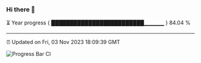 ### Hi there 👋

⏳ Year progress { █████████████████████████▁▁▁▁▁ } 84.04 %

---

⏰ Updated on Fri, 03 Nov 2023 18:09:39 GMT

![Progress Bar CI](https://github.com/Shyam-Makwana/GitHub-Actions-Demo/workflows/Progress%20Bar%20CI/badge.svg)

